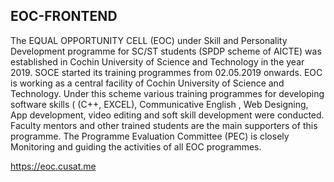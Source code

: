 ## EOC-FRONTEND

The EQUAL OPPORTUNITY CELL (EOC) under Skill and Personality Development programme for SC/ST students (SPDP scheme of AICTE) was established in Cochin University of Science and Technology in the year 2019. SOCE started its training programmes from 02.05.2019 onwards. EOC is working as a central facility of Cochin University of Science and Technology. Under this scheme various training programmes for developing software skills ( (C++, EXCEL), Communicative English , Web Designing, App development, video editing and soft skill development were conducted. Faculty mentors and other trained students are the main supporters of this programme. The Programme Evaluation Committee (PEC) is closely Monitoring and guiding the activities of all EOC programmes.

<https://eoc.cusat.me>

